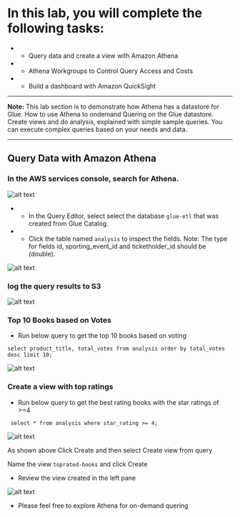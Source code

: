 # In this lab, you will complete the following tasks:

* * Query data and create a view with Amazon Athena
* * Athena Workgroups to Control Query Access and Costs
* * Build a dashboard with Amazon QuickSight

---
**Note:**
This lab section is to demonstrate how Athena has a datastore for Glue.
How to use Athena to ondemand Quering on the Glue datastore.
Create views and do analysis, explained with simple sample queries. You can execute complex queries based on your needs and data.


---
## Query Data with Amazon Athena
### In the AWS services console, search for Athena.

![alt text](https://github.com/Ramthulasi/freelancer-amazon-reviews-dataset-etl-lab/blob/main/screenshots/athena/athena1.png?raw=true)

* * In the Query Editor, select  select the database `glue-etl` that was created from Glue Catalog.
* * Click the table named `analysis` to inspect the fields.
Note: The type for fields id, sporting_event_id and ticketholder_id should be (double).

![alt text](https://github.com/Ramthulasi/freelancer-amazon-reviews-dataset-etl-lab/blob/main/screenshots/athena/athena2.png?raw=true)

### log the query results to S3

![alt text](https://github.com/Ramthulasi/freelancer-amazon-reviews-dataset-etl-lab/blob/main/screenshots/athena/athena3.png?raw=true)


### Top 10 Books based on Votes
* Run below query to get the top 10 books based on voting

```
select product_title, total_votes from analysis order by total_votes desc limit 10;

```

![alt text](https://github.com/Ramthulasi/freelancer-amazon-reviews-dataset-etl-lab/blob/main/screenshots/athena/athena4.png?raw=true)

### Create a view with top ratings
* Run below query to get the best rating books with the star ratings of >=4

```
 select * from analysis where star_rating >= 4;

```

![alt text](https://github.com/Ramthulasi/freelancer-amazon-reviews-dataset-etl-lab/blob/main/screenshots/athena/athena5.png?raw=true)

As shown above Click Create and then select Create view from query

Name the view `toprated-books` and click Create

* Review the view created in the left pane

![alt text](https://github.com/Ramthulasi/freelancer-amazon-reviews-dataset-etl-lab/blob/main/screenshots/athena/athena6.png?raw=true)

* Please feel free to explore Athena for on-demand quering